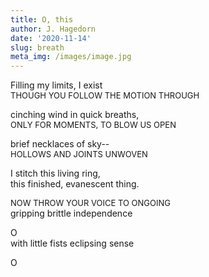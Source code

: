 ```yaml
---
title: O, this
author: J. Hagedorn
date: '2020-11-14'
slug: breath
meta_img: /images/image.jpg
---
```


Filling my limits, I exist  
<font size="2">THOUGH YOU FOLLOW THE MOTION THROUGH</font>  

cinching wind in quick breaths,  
<font size="2">ONLY FOR MOMENTS, TO BLOW US OPEN</font>  

brief necklaces of sky--  
<font size="2">HOLLOWS AND JOINTS UNWOVEN</font>  

I stitch this living ring,  
this finished, evanescent thing.  

<font size="2">NOW THROW YOUR VOICE TO ONGOING</font>  
gripping brittle independence  

O  
with little fists eclipsing sense  

O  
